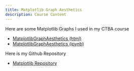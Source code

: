 ```yaml
---
title: Matplotlib Graph Aesthetics
description: Course Content
---
```


Here are some Matplotlib Graphs I used in my CTBA course
- [MatplotlibGraphAesthetics (html)](MatplotlibGraphAesthetics.html)
- [MatplotlibGraphAesthetics (ipynb)](MatplotlibGraphAesthetics.ipynb)

Here is my Github Repository
- [Matplotlib Repository](https://github.com/AsadBidiwala/AsadBidiwala.github.io/tree/main/MatplotlibGraphs)
